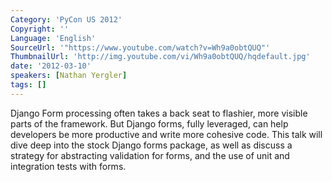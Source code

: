 ```yaml
---
Category: 'PyCon US 2012'
Copyright: ''
Language: 'English'
SourceUrl: '"https://www.youtube.com/watch?v=Wh9a0obtQUQ"'
ThumbnailUrl: 'http://img.youtube.com/vi/Wh9a0obtQUQ/hqdefault.jpg'
date: '2012-03-10'
speakers: [Nathan Yergler]
tags: []
---
```

Django Form processing often takes a back seat to flashier, more visible parts
of the framework. But Django forms, fully leveraged, can help developers be
more productive and write more cohesive code. This talk will dive deep into
the stock Django forms package, as well as discuss a strategy for abstracting
validation for forms, and the use of unit and integration tests with forms.

